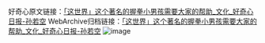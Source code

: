 好奇心原文链接：[「这世界」这个著名的握拳小男孩需要大家的帮助_文化_好奇心日报-孙若空](https://www.qdaily.com/articles/8507.html)
WebArchive归档链接：[「这世界」这个著名的握拳小男孩需要大家的帮助_文化_好奇心日报-孙若空](http://web.archive.org/web/20151111023005/http://www.qdaily.com/articles/8507.html)
![image](http://ww3.sinaimg.cn/large/007d5XDpgy1g3vddd09ppj30u02sx1kx)